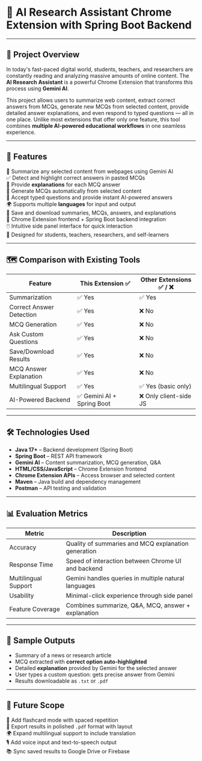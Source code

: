 # 🧠 AI Research Assistant Chrome Extension with Spring Boot Backend

---

## 📌 Project Overview

In today's fast-paced digital world, students, teachers, and researchers are constantly reading and analyzing massive amounts of online content. The **AI Research Assistant** is a powerful Chrome Extension that transforms this process using **Gemini AI**. 

This project allows users to summarize web content, extract correct answers from MCQs, generate new MCQs from selected content, provide detailed answer explanations, and even respond to typed questions — all in one place. Unlike most extensions that offer only one feature, this tool combines **multiple AI-powered educational workflows** in one seamless experience.

---

## 🚀 Features

📄 Summarize any selected content from webpages using Gemini AI  
✅ Detect and highlight correct answers in pasted MCQs  
📘 Provide **explanations** for each MCQ answer  
🧠 Generate MCQs automatically from selected content  
💬 Accept typed questions and provide instant AI-powered answers  
🌍 Supports multiple **languages** for input and output  
💾 Save and download summaries, MCQs, answers, and explanations  
🧩 Chrome Extension frontend + Spring Boot backend integration  
🖱️ Intuitive side panel interface for quick interaction  
🎯 Designed for students, teachers, researchers, and self-learners  

---

## 🗺️ Comparison with Existing Tools

| **Feature**               | **This Extension ✅**                | **Other Extensions ✅ / ❌**     |
|---------------------------|-------------------------------------|---------------------------------|
| Summarization             | ✅ Yes                               | ✅ Yes                          |
| Correct Answer Detection  | ✅ Yes                               | ❌ No                           |
| MCQ Generation            | ✅ Yes                               | ❌ No                           |
| Ask Custom Questions      | ✅ Yes                               | ❌ No                           |
| Save/Download Results     | ✅ Yes                               | ❌ No                           |
| MCQ Answer Explanation    | ✅ Yes                               | ❌ No                           |
| Multilingual Support      | ✅ Yes                               | ✅ Yes (basic only)             |
| AI-Powered Backend        | ✅ Gemini AI + Spring Boot           | ❌ Only client-side JS          |

---

## 🛠️ Technologies Used

- **Java 17+** – Backend development (Spring Boot)
- **Spring Boot** – REST API framework
- **Gemini AI** – Content summarization, MCQ generation, Q&A
- **HTML/CSS/JavaScript** – Chrome Extension frontend
- **Chrome Extension APIs** – Access browser and selected content
- **Maven** – Java build and dependency management
- **Postman** – API testing and validation

---

## 📊 Evaluation Metrics

| Metric                | Description |
|------------------------|-------------|
| Accuracy               | Quality of summaries and MCQ explanation generation |
| Response Time          | Speed of interaction between Chrome UI and backend |
| Multilingual Support   | Gemini handles queries in multiple natural languages |
| Usability              | Minimal-click experience through side panel |
| Feature Coverage       | Combines summarize, Q&A, MCQ, answer + explanation |

---

## 🧪 Sample Outputs

- Summary of a news or research article  
- MCQ extracted with **correct option auto-highlighted**  
- Detailed **explanation** provided by Gemini for the selected answer  
- User types a custom question: gets precise answer from Gemini  
- Results downloadable as `.txt` or `.pdf`  

---

## 🔮 Future Scope

📝 Add flashcard mode with spaced repetition  
📄 Export results in polished `.pdf` format with layout  
🌍 Expand multilingual support to include translation  
🎙️ Add voice input and text-to-speech output  
📚 Sync saved results to Google Drive or Firebase  
 
